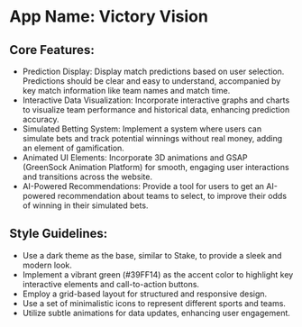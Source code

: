 # **App Name**: Victory Vision

## Core Features:

- Prediction Display: Display match predictions based on user selection. Predictions should be clear and easy to understand, accompanied by key match information like team names and match time.
- Interactive Data Visualization: Incorporate interactive graphs and charts to visualize team performance and historical data, enhancing prediction accuracy.
- Simulated Betting System: Implement a system where users can simulate bets and track potential winnings without real money, adding an element of gamification.
- Animated UI Elements: Incorporate 3D animations and GSAP (GreenSock Animation Platform) for smooth, engaging user interactions and transitions across the website.
- AI-Powered Recommendations: Provide a tool for users to get an AI-powered recommendation about teams to select, to improve their odds of winning in their simulated bets.

## Style Guidelines:

- Use a dark theme as the base, similar to Stake, to provide a sleek and modern look.
- Implement a vibrant green (#39FF14) as the accent color to highlight key interactive elements and call-to-action buttons.
- Employ a grid-based layout for structured and responsive design.
- Use a set of minimalistic icons to represent different sports and teams.
- Utilize subtle animations for data updates, enhancing user engagement.